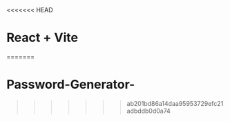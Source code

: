 <<<<<<< HEAD
# React + Vite


=======
# Password-Generator-
>>>>>>> ab201bd86a14daa95953729efc21adbddb0d0a74

